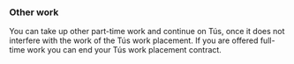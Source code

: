 ###  Other work

You can take up other part-time work and continue on Tús, once it does not
interfere with the work of the Tús work placement. If you are offered full-
time work you can end your Tús work placement contract.
